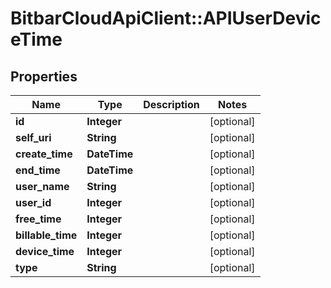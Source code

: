 # BitbarCloudApiClient::APIUserDeviceTime

## Properties
Name | Type | Description | Notes
------------ | ------------- | ------------- | -------------
**id** | **Integer** |  | [optional] 
**self_uri** | **String** |  | [optional] 
**create_time** | **DateTime** |  | [optional] 
**end_time** | **DateTime** |  | [optional] 
**user_name** | **String** |  | [optional] 
**user_id** | **Integer** |  | [optional] 
**free_time** | **Integer** |  | [optional] 
**billable_time** | **Integer** |  | [optional] 
**device_time** | **Integer** |  | [optional] 
**type** | **String** |  | [optional] 

